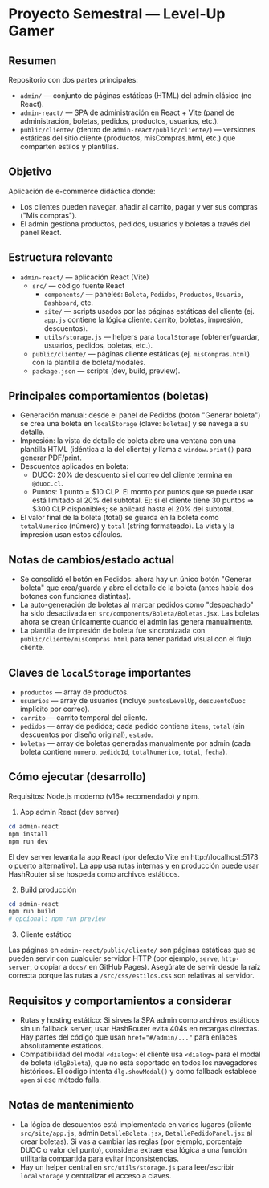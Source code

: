 # Proyecto Semestral — Level-Up Gamer

Resumen
-------
Repositorio con dos partes principales:

- `admin/` — conjunto de páginas estáticas (HTML) del admin clásico (no React).
- `admin-react/` — SPA de administración en React + Vite (panel de administración, boletas, pedidos, productos, usuarios, etc.).
- `public/cliente/` (dentro de `admin-react/public/cliente/`) — versiones estáticas del sitio cliente (productos, misCompras.html, etc.) que comparten estilos y plantillas.

Objetivo
--------
Aplicación de e-commerce didáctica donde:
- Los clientes pueden navegar, añadir al carrito, pagar y ver sus compras ("Mis compras").
- El admin gestiona productos, pedidos, usuarios y boletas a través del panel React.

Estructura relevante
--------------------
- `admin-react/` — aplicación React (Vite)
  - `src/` — código fuente React
    - `components/` — paneles: `Boleta`, `Pedidos`, `Productos`, `Usuario`, `Dashboard`, etc.
    - `site/` — scripts usados por las páginas estáticas del cliente (ej. `app.js` contiene la lógica cliente: carrito, boletas, impresión, descuentos).
    - `utils/storage.js` — helpers para `localStorage` (obtener/guardar, usuarios, pedidos, boletas, etc.).
  - `public/cliente/` — páginas cliente estáticas (ej. `misCompras.html`) con la plantilla de boleta/modales.
  - `package.json` — scripts (dev, build, preview).

Principales comportamientos (boletas)
-----------------------------------
- Generación manual: desde el panel de Pedidos (botón "Generar boleta") se crea una boleta en `localStorage` (clave: `boletas`) y se navega a su detalle.
- Impresión: la vista de detalle de boleta abre una ventana con una plantilla HTML (idéntica a la del cliente) y llama a `window.print()` para generar PDF/print.
- Descuentos aplicados en boleta:
  - DUOC: 20% de descuento si el correo del cliente termina en `@duoc.cl`.
  - Puntos: 1 punto = $10 CLP. El monto por puntos que se puede usar está limitado al 20% del subtotal. Ej: si el cliente tiene 30 puntos => $300 CLP disponibles; se aplicará hasta el 20% del subtotal.
- El valor final de la boleta (total) se guarda en la boleta como `totalNumerico` (número) y `total` (string formateado). La vista y la impresión usan estos cálculos.

Notas de cambios/estado actual
-----------------------------
- Se consolidó el botón en Pedidos: ahora hay un único botón "Generar boleta" que crea/guarda y abre el detalle de la boleta (antes había dos botones con funciones distintas).
- La auto-generación de boletas al marcar pedidos como "despachado" ha sido desactivada en `src/components/Boleta/Boletas.jsx`. Las boletas ahora se crean únicamente cuando el admin las genera manualmente.
- La plantilla de impresión de boleta fue sincronizada con `public/cliente/misCompras.html` para tener paridad visual con el flujo cliente.

Claves de `localStorage` importantes
-----------------------------------
- `productos` — array de productos.
- `usuarios` — array de usuarios (incluye `puntosLevelUp`, `descuentoDuoc` implícito por correo).
- `carrito` — carrito temporal del cliente.
- `pedidos` — array de pedidos; cada pedido contiene `items`, `total` (sin descuentos por diseño original), `estado`.
- `boletas` — array de boletas generadas manualmente por admin (cada boleta contiene `numero`, `pedidoId`, `totalNumerico`, `total`, `fecha`).

Cómo ejecutar (desarrollo)
--------------------------
Requisitos: Node.js moderno (v16+ recomendado) y npm.

1) App admin React (dev server)

```powershell
cd admin-react
npm install
npm run dev
```

El dev server levanta la app React (por defecto Vite en http://localhost:5173 o puerto alternativo). La app usa rutas internas y en producción puede usar HashRouter si se hospeda como archivos estáticos.

2) Build producción

```powershell
cd admin-react
npm run build
# opcional: npm run preview
```

3) Cliente estático

Las páginas en `admin-react/public/cliente/` son páginas estáticas que se pueden servir con cualquier servidor HTTP (por ejemplo, `serve`, `http-server`, o copiar a `docs/` en GitHub Pages). Asegúrate de servir desde la raíz correcta porque las rutas a `/src/css/estilos.css` son relativas al servidor.

Requisitos y comportamientos a considerar
---------------------------------------
- Rutas y hosting estático: Si sirves la SPA admin como archivos estáticos sin un fallback server, usar HashRouter evita 404s en recargas directas. Hay partes del código que usan `href="#/admin/..."` para enlaces absolutamente estáticos.
- Compatibilidad del modal `<dialog>`: el cliente usa `<dialog>` para el modal de boleta (`dlgBoleta`), que no está soportado en todos los navegadores históricos. El código intenta `dlg.showModal()` y como fallback establece `open` si ese método falla.


Notas de mantenimiento
---------------------
- La lógica de descuentos está implementada en varios lugares (cliente `src/site/app.js`, admin `DetalleBoleta.jsx`, `DetallePedidoPanel.jsx` al crear boletas). Si vas a cambiar las reglas (por ejemplo, porcentaje DUOC o valor del punto), considera extraer esa lógica a una función utilitaria compartida para evitar inconsistencias.
- Hay un helper central en `src/utils/storage.js` para leer/escribir `localStorage` y centralizar el acceso a claves.



